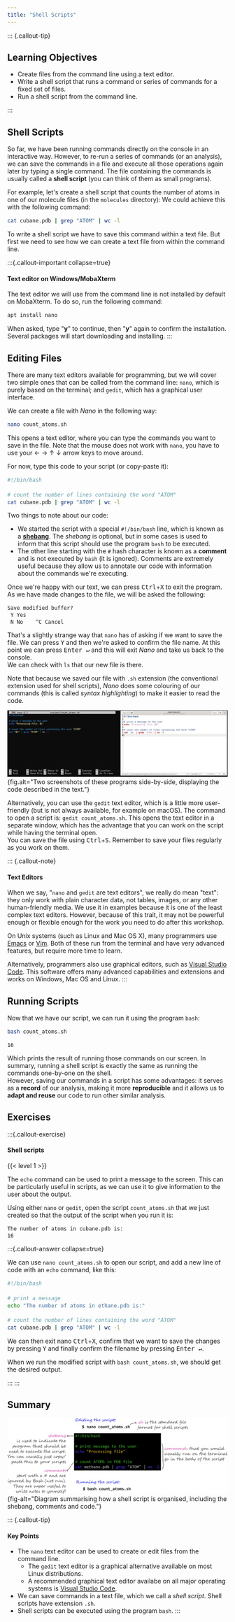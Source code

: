 ```yaml
---
title: "Shell Scripts"
---
```


::: {.callout-tip}
## Learning Objectives

- Create files from the command line using a text editor.
- Write a shell script that runs a command or series of commands for a fixed set of files.
- Run a shell script from the command line.

:::

## Shell Scripts

So far, we have been running commands directly on the console in an interactive way. 
However, to re-run a series of commands (or an analysis), we can save the commands in a file and execute all those operations again later by typing a single command. 
The file containing the commands is usually called a **shell script** (you can think of them as small programs).

For example, let's create a shell script that counts the number of atoms in one of our molecule files (in the `molecules` directory):
We could achieve this with the following command: 

```bash
cat cubane.pdb | grep "ATOM" | wc -l
```

To write a shell script we have to save this command within a text file. 
But first we need to see how we can create a text file from within the command line.

:::{.callout-important collapse=true}
#### Text editor on Windows/MobaXterm

The text editor we will use from the command line is not installed by default on MobaXterm.
To do so, run the following command: 

```bash
apt install nano
```

When asked, type "**y**" to continue, then "**y**" again to confirm the installation. 
Several packages will start downloading and installing.
:::


## Editing Files

There are many text editors available for programming, but we will cover two simple ones that can be called from the command line: `nano`, which is purely based on the terminal; and `gedit`, which has a graphical user interface.  

We can create a file with _Nano_ in the following way:

```bash
nano count_atoms.sh
```

This opens a text editor, where you can type the commands you want to save in the file. 
Note that the mouse does not work with `nano`, you have to use your <kdb>←</kbd> <kdb>→</kbd> <kdb>↑</kbd> <kdb>↓</kbd> arrow keys to move around. 

For now, type this code to your script (or copy-paste it):

```bash
#!/bin/bash

# count the number of lines containing the word "ATOM"
cat cubane.pdb | grep "ATOM" | wc -l
```

Two things to note about our code: 

- We started the script with a special `#!/bin/bash` line, which is known as a [**shebang**](https://en.wikipedia.org/wiki/Shebang_(Unix)). 
  The _shebang_ is optional, but in some cases is used to inform that this script should use the program `bash` to be executed.
- The other line starting with the `#` hash character is known as a **comment** and is not executed by `bash` (it is ignored). 
  Comments are extremely useful because they allow us to annotate our code with information about the commands we're executing. 

Once we're happy with our text, we can press <kbd>Ctrl</kbd>+<kbd>X</kbd> to exit the program.  
As we have made changes to the file, we will be asked the following:

```
Save modified buffer?
 Y Yes
 N No    ^C Cancel
```

That's a slightly strange way that `nano` has of asking if we want to save the file. 
We can press <kbd>Y</kbd> and then we're asked to confirm the file name. 
At this point we can press <kbd>Enter ↵</kbd> and this will exit _Nano_ and take us back to the console.  
We can check with `ls` that our new file is there. 

Note that because we saved our file with `.sh` extension (the conventional extension used for shell scripts), _Nano_ does some colouring of our commands (this is called _syntax highlighting_) to make it easier to read the code. 

![Screenshot of the command line text editor _Nano_ (left) and the GUI text editor _Gedit_ (right).](images/nano_gedit.png){fig.alt="Two screenshots of these programs side-by-side, displaying the code described in the text."}

Alternatively, you can use the `gedit` text editor, which is a little more user-friendly (but is not always available, for example on macOS). 
The command to open a script is: `gedit count_atoms.sh`. 
This opens the text editor in a separate window, which has the advantage that you can work on the script while having the terminal open.  
You can save the file using <kbd>Ctrl</kbd>+<kbd>S</kbd>. 
Remember to save your files regularly as you work on them.


::: {.callout-note}
#### Text Editors

When we say, "`nano` and `gedit` are text editors", we really do mean "text": they only work with plain character data, not tables, images, or any other human-friendly media. 
We use it in examples because it is one of the least complex text editors. 
However, because of this trait, it may not be powerful enough or flexible enough for the work you need to do after this workshop. 

On Unix systems (such as Linux and Mac OS X), many programmers use [Emacs](http://www.gnu.org/software/emacs/) or [Vim](http://www.vim.org/). 
Both of these run from the terminal and have very advanced features, but require more time to learn. 

Alternatively, programmers also use graphical editors, such as [Visual Studio Code](https://code.visualstudio.com/).
This software offers many advanced capabilities and extensions and works on Windows, Mac OS and Linux. 
:::


## Running Scripts

Now that we have our script, we can run it using the program `bash`:

```bash
bash count_atoms.sh
```

```
16
```

Which prints the result of running those commands on our screen. 
In summary, running a shell script is exactly the same as running the commands one-by-one on the shell.  
However, saving our commands in a script has some advantages: it serves as a **record** of our analysis, making it more **reproducible** and it allows us to **adapt and reuse** our code to run other similar analysis. 


## Exercises

:::{.callout-exercise}
#### Shell scripts
{{< level 1 >}}

The `echo` command can be used to print a message to the screen. 
This can be particularly useful in scripts, as we can use it to give information to the user about the output. 

Using either `nano` or `gedit`, open the script `count_atoms.sh` that we just created so that the output of the script when you run it is: 

```
The number of atoms in cubane.pdb is:
16
```

:::{.callout-answer collapse=true}

We can use `nano count_atoms.sh` to open our script, and add a new line of code with an `echo` command, like this: 

```bash
#!/bin/bash

# print a message
echo "The number of atoms in ethane.pdb is:"

# count the number of lines containing the word "ATOM"
cat cubane.pdb | grep "ATOM" | wc -l
```

We can then exit nano <kbd>Ctrl</kbd>+<kbd>X</kbd>, confirm that we want to save the changes by pressing <kbd>Y</kbd> and finally confirm the filename by pressing <kbd>Enter ↵</kbd>. 

When we run the modified script with `bash count_atoms.sh`, we should get the desired output.

:::
:::


## Summary 

![](images/scripts.png){fig-alt="Diagram summarising how a shell script is organised, including the shebang, comments and code."}

::: {.callout-tip}
#### Key Points

- The `nano` text editor can be used to create or edit files from the command line. 
  - The `gedit` text editor is a graphical alternative available on most Linux distributions. 
  - A recommended graphical text editor availabe on all major operating systems is [Visual Studio Code](https://code.visualstudio.com/).
- We can save commands in a text file, which we call a _shell script_. Shell scripts have extension `.sh`.
- Shell scripts can be executed using the program `bash`. 
:::

